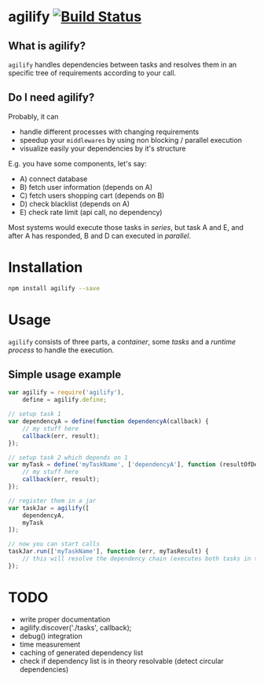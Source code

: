 agilify [![Build Status](https://secure.travis-ci.org/mrcrgl/agilify.png)](http://travis-ci.org/mrcrgl/agilify)
=======

## What is agilify?

`agilify` handles dependencies between tasks and resolves them in an specific tree of requirements according to 
your call.

## Do I need agilify?

Probably, it can

* handle different processes with changing requirements
* speedup your `middlewares` by using non blocking / parallel execution
* visualize easily your dependencies by it's structure

E.g. you have some components, let's say:

* A) connect database
* B) fetch user information (depends on A)
* C) fetch users shopping cart (depends on B)
* D) check blacklist (depends on A)
* E) check rate limit (api call, no dependency)

Most systems would execute those tasks in *series*, but task A and E, and after A has responded, B and D can executed 
in *parallel*.

# Installation

```bash
npm install agilify --save
```

# Usage

`agilify` consists of three parts, a _container_, some _tasks_ and a _runtime process_ to handle the execution.

## Simple usage example

```javascript
var agilify = require('agilify'),
    define = agilify.define;

// setup task 1
var dependencyA = define(function dependencyA(callback) {
    // my stuff here
    callback(err, result);
});

// setup task 2 which depends on 1
var myTask = define('myTaskName', ['dependencyA'], function (resultOfDepA, callback) {
    // my stuff here
    callback(err, result);
});

// register them in a jar
var taskJar = agilify([
    dependencyA,
    myTask
]);

// now you can start calls
taskJar.run(['myTaskName'], function (err, myTasResult) {
    // this will resolve the dependency chain (executes both tasks in the right order)
});

```

# TODO

* write proper documentation
* agilify.discover('./tasks', callback);
* debug() integration
* time measurement
* caching of generated dependency list
* check if dependency list is in theory resolvable (detect circular dependencies)
